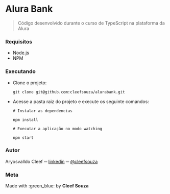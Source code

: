 # Alura Bank 

> Código desenvolvido durante o curso de TypeScript na plataforma da Alura

### Requisitos
- Node.js
- NPM

### Executando
- Clone o projeto:
  ```shell
  git clone git@github.com:cleefsouza/alurabank.git
  ```

- Acesse a pasta raiz do projeto e execute os seguinte comandos:
  ```shell
  # Instalar as dependencias
  
  npm install

  # Executar a aplicação no modo watching
  
  npm start
  ```

### Autor <div id="autor"></div>
Aryosvalldo Cleef ─ [linkedin](https://www.linkedin.com/in/aryosvalldo-cleef/) ─ [@cleefsouza](https://github.com/cleefsouza)

### Meta <div id="meta"></div>
Made with :green_blue: by **Cleef Souza**